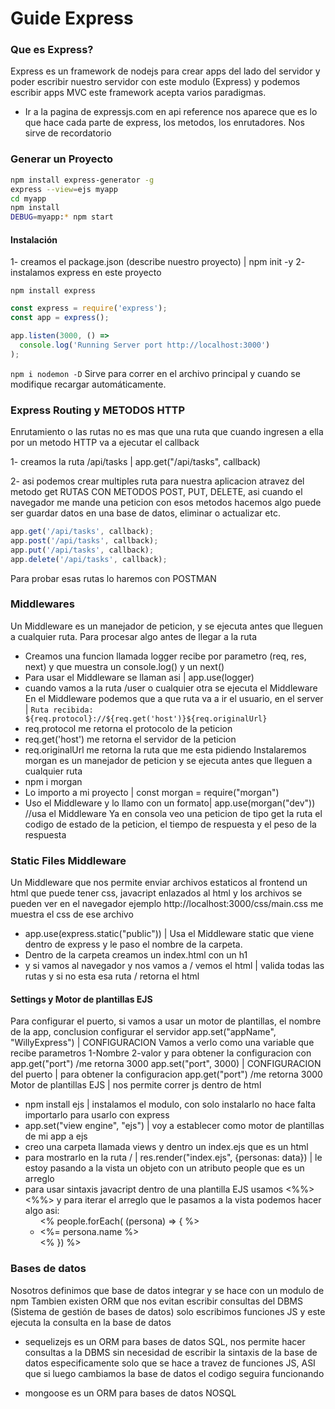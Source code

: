 # Guide Express

### Que es Express?

<p>
Express es un framework de nodejs para crear apps del lado del servidor y poder escribir nuestro servidor con este modulo (Express) y podemos escribir apps MVC este framework acepta varios paradigmas.

- Ir a la pagina de expressjs.com en api reference nos aparece que es lo que hace cada parte de express, los metodos, los enrutadores. Nos sirve de recordatorio</p>


### Generar un Proyecto
```bash
npm install express-generator -g
express --view=ejs myapp
cd myapp
npm install
DEBUG=myapp:* npm start
```
#### Instalación

1- creamos el package.json (describe nuestro proyecto) | npm init -y
2- instalamos express en este proyecto

`npm install express`

```javascript
const express = require('express');
const app = express();

app.listen(3000, () =>
  console.log('Running Server port http://localhost:3000')
);
```

`npm i nodemon -D` Sirve para correr en el archivo principal y cuando se modifique recargar automáticamente.

### Express Routing y METODOS HTTP

  <p>Enrutamiento o las rutas no es mas que una ruta que cuando ingresen a ella por un metodo HTTP va a ejecutar el callback</p>
  1- creamos la ruta /api/tasks | app.get("/api/tasks", callback)

2- asi podemos crear multiples ruta para nuestra aplicacion atravez del metodo get
RUTAS CON METODOS POST, PUT, DELETE, asi cuando el navegador me mande una peticion con esos metodos hacemos algo puede ser guardar datos en una base de datos, eliminar o actualizar etc.

```javascript
app.get('/api/tasks', callback);
app.post('/api/tasks', callback);
app.put('/api/tasks', callback);
app.delete('/api/tasks', callback);
```

Para probar esas rutas lo haremos con POSTMAN

### Middlewares

<p>
Un Middleware es un manejador de peticion, y se ejecuta antes que lleguen a cualquier ruta. Para procesar algo antes de llegar a la ruta
</p>

- Creamos una funcion llamada logger recibe por parametro (req, res, next) y que muestra un console.log() y un next()
- Para usar el Middleware se llaman asi | app.use(logger)
- cuando vamos a la ruta /user o cualquier otra se ejecuta el Middleware
  En el Middleware podemos que a que ruta va a ir el usuario, en el server | `Ruta recibida: ${req.protocol}://${req.get('host')}${req.originalUrl}`
- req.protocol me retorna el protocolo de la peticion
- req.get('host') me retorna el servidor de la peticion
- req.originalUrl me retorna la ruta que me esta pidiendo
  Instalaremos morgan es un manejador de peticion y se ejecuta antes que lleguen a cualquier ruta
- npm i morgan
- Lo importo a mi proyecto | const morgan = require("morgan")
- Uso el Middleware y lo llamo con un formato| app.use(morgan("dev")) //usa el Middleware
  Ya en consola veo una peticion de tipo get la ruta el codigo de estado de la peticion, el tiempo de respuesta y el peso de la respuesta

### Static Files Middleware

  <p>
    Un Middleware que nos permite enviar archivos estaticos al frontend un html que puede tener css, javacript enlazados al html y los archivos se pueden ver en el navegador ejemplo http://localhost:3000/css/main.css me muestra el css de ese archivo
  </p>

- app.use(express.static("public")) | Usa el Middleware static que viene dentro de express y le paso el nombre de la carpeta.
- Dentro de la carpeta creamos un index.html con un h1
- y si vamos al navegador y nos vamos a / vemos el html | valida todas las rutas y si no esta esa ruta / retorna el html

#### Settings y Motor de plantillas EJS

<p>
Para configurar el puerto, si vamos a usar un motor de plantillas, el nombre de la app, conclusion configurar el servidor
app.set("appName", "WillyExpress") | CONFIGURACION Vamos a verlo como una variable que recibe parametros 1-Nombre 2-valor y para obtener la configuracion con app.get("port") /me retorna 3000
app.set("port", 3000) | CONFIGURACION del puerto | para obtener la configuracion app.get("port") /me retorna 3000
Motor de plantillas EJS | nos permite correr js dentro de html
</p>

- npm install ejs | instalamos el modulo, con solo instalarlo no hace falta importarlo para usarlo con express
- app.set("view engine", "ejs") | voy a establecer como motor de plantillas de mi app a ejs
- creo una carpeta llamada views y dentro un index.ejs que es un html
- para mostrarlo en la ruta / | res.render("index.ejs", {personas: data}) | le estoy pasando a la vista un objeto con un atributo people que es un arreglo
- para usar sintaxis javacript dentro de una plantilla EJS usamos <%%> <%%> y para iterar el arreglo que le pasamos a la vista podemos hacer algo asi:
  <ul>
  <% people.forEach( (persona) => { %>
  <li><%= persona.name %></li>
  <% }) %>
  </ul>

### Bases de datos

<p>
  Nosotros definimos que base de datos integrar y se hace con un modulo de npm
  Tambien existen ORM que nos evitan escribir consultas del DBMS (Sistema de gestión de bases de datos) solo escribimos funciones JS y este ejecuta la consulta en la base de datos</p>

- sequelizejs es un ORM para bases de datos SQL, nos permite hacer consultas a la DBMS sin necesidad de escribir la sintaxis de la base de datos especificamente solo que se hace a travez de funciones JS, ASI que si luego cambiamos la base de datos el codigo seguira funcionando

- mongoose es un ORM para bases de datos NOSQL
